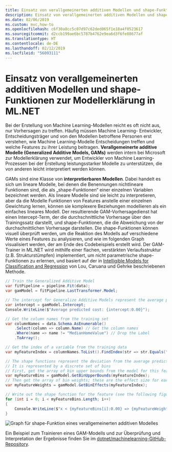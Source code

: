 ```yaml
---
title: Einsatz von verallgemeinerten additiven Modellen und shape-Funktionen zur Modellerklärung in ML.NET
description: Einsatz von verallgemeinerten additiven Modellen und shape-Funktionen zur Modellerklärung in ML.NET
ms.date: 02/06/2019
ms.custom: mvc,how-to
ms.openlocfilehash: c6f30a8cc5c07d97c62ded065f1e18a4f0523617
ms.sourcegitcommit: d2ccb199ae6bc5787b4762e9ea6d3f6fe88677af
ms.translationtype: HT
ms.contentlocale: de-DE
ms.lasthandoff: 02/12/2019
ms.locfileid: "56093111"
---
```

# <a name="use-generalized-additive-models-and-shape-functions-for-model-explainability-in-mlnet"></a>Einsatz von verallgemeinerten additiven Modellen und shape-Funktionen zur Modellerklärung in ML.NET

Bei der Erstellung von Machine Learning-Modellen reicht es oft nicht aus, nur Vorhersagen zu treffen. Häufig müssen Machine Learning- Entwickler, Entscheidungsträger und von den Modellen betroffene Personen erst verstehen, wie Machine Learning-Modelle Entscheidungen treffen und welche Features zu ihrer Leistung beitragen. **Verallgemeinerte additive Modelle (Generalized Additive Models, GAMs)** werden intern bei Microsoft zur Modellerklärung verwendet, um Entwickler von Machine Learning-Prozessen bei der Erstellung leistungsstarker Modelle zu unterstützen, die von anderen leicht interpretiert werden können.

GAMs sind eine Klasse von **interpretierbaren Modellen**. Dabei handelt es sich um lineare Modelle, bei denen die Benennungen nichtlineare Funktionen sind, die als „shape-Funktionen“ einer einzelnen Variablen bezeichnet werden. Als lineare Modelle sind sie leicht zu interpretieren, aber da die Modelle Funktionen von Features anstelle einer einzelnen Gewichtung lernen, können sie komplexere Beziehungen modellieren als ein einfaches lineares Modell. Der resultierende GAM-Vorhersagedienst hat einen Intercept-Term, der die durchschnittliche Vorhersage über den Trainingssatz darstellt, und shape-Funktionen, die die Abweichung von der durchschnittlichen Vorhersage darstellen. Die shape-Funktionen können visuell überprüft werden, um die Reaktion des Modells auf verschiedene Werte eines Features zu analysieren, und wie im folgenden Graph visualisiert werden, der am Ende des Codebeispiels erstellt wird. Der GAM-Trainer in ML.NET wird mithilfe einer flachen, verstärkten Verlaufsstruktur (z.B. Strukturstümpfen) implementiert, um nicht parametrische shape-Funktionen zu erlernen, und basiert auf der in [Intelligible Models for Classification and Regression](https://www.cs.cornell.edu/~yinlou/papers/lou-kdd12.pdf) von Lou, Caruana und Gehrke beschriebenen Methode.

```csharp
// Train the Generalized Additive Model
var fitPipeline = pipeline.Fit(data);
var gamModel = fitPipeline.LastTransformer.Model;

// The intercept for Generalize Additive Models represent the average prediction for the training data
var intercept = gamModel.Intercept;
Console.WriteLine($"Average predicted cost: {intercept:0.00}");

// Get the column names from the training set
var columnNames = data.Schema.AsEnumerable()
    .Select(column => column.Name) // Get the column names
    .Where(name => name != "MedianHomeValue") // Drop the Label
    .ToArray();

// Get the index of a variable from the training data
var myFeatureIndex = columnNames.ToList().FindIndex(str => str.Equals("MyFeature"));

// The shape functions represent the deviation from the average prediction as a function of the feature value
// It is represented by a discrete set of bins
// First, get the array of bin upper bounds from the model for this feature
var myFeatureBins = gamModel.GetBinUpperBounds(myFeatureIndex);
// Then get the array of bin weights; these are the effect size for each bin
var myFeatureWeights = gamModel.GetBinEffects(myFeatureIndex);

// Write out the shape function for the feature (see the following figure for what this looks like)
for (int i = 0; i < myFeatureBins.Length; i++)
{
    Console.WriteLine($"x < {myFeatureBins[i]:0.00} => {myFeatureWeights[i]:0.000}");
}
```

![Graph für shape-Funktion eines verallgemeinerten additiven Modelles](./media/use-gams-for-model-explainability/gam-shape-function-graph.png)

Ein Beispiel zum Trainieren eines GAM-Modells und zur Überprüfung und Interpretation der Ergebnisse finden Sie im [dotnet/machinelearning-GitHub-Repository](https://github.com/dotnet/machinelearning/blob/master/docs/samples/Microsoft.ML.Samples/Dynamic/GeneralizedAdditiveModels.cs).
